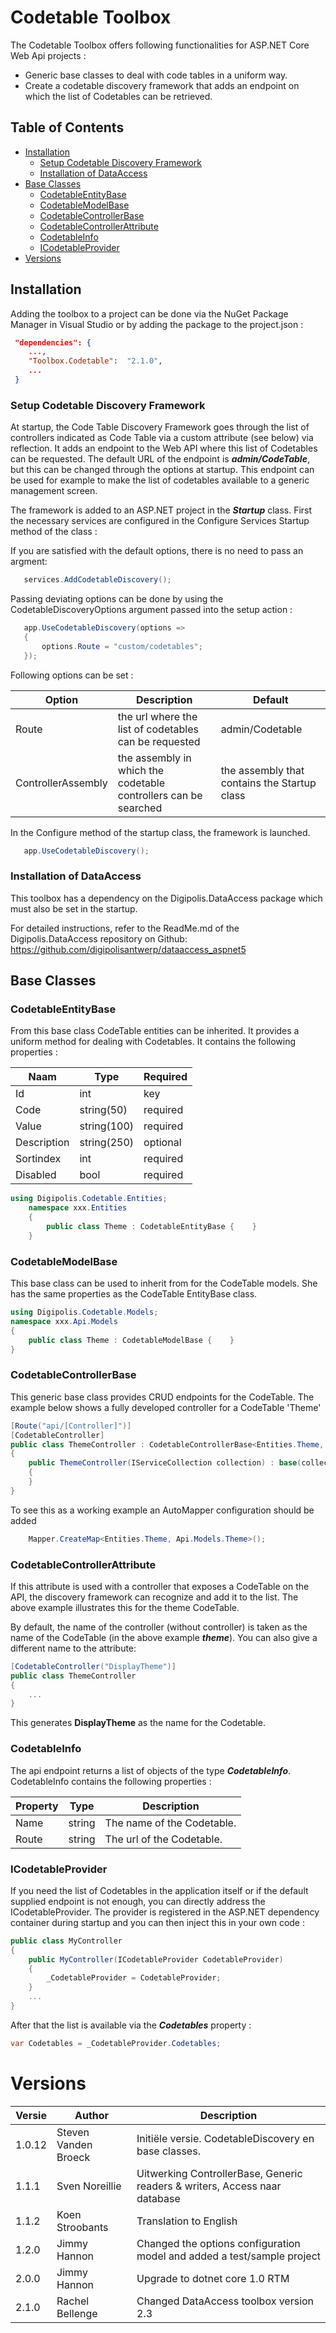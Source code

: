 # Codetable Toolbox

The Codetable Toolbox offers following functionalities for ASP.NET Core Web Api projects :

- Generic base classes to deal with code tables in a uniform way.
- Create a codetable discovery framework that adds an endpoint on which the list of Codetables can be retrieved.

## Table of Contents

<!-- START doctoc generated TOC please keep comment here to allow auto update -->
<!-- DON'T EDIT THIS SECTION, INSTEAD RE-RUN doctoc TO UPDATE -->
  - [Installation](#installation)
    - [Setup Codetable Discovery Framework](#setup-codetable-discovery-framework)
    - [Installation of DataAccess](#installation-of-dataaccess)
  - [Base Classes](#base-classes)
    - [CodetableEntityBase](#codetableentitybase)
    - [CodetableModelBase](#codetablemodelbase)
    - [CodetableControllerBase](#codetablecontrollerbase)
    - [CodetableControllerAttribute](#codetablecontrollerattribute)
    - [CodetableInfo](#codetableinfo)
    - [ICodetableProvider](#icodetableprovider)
- [Versions](#versions)

<!-- END doctoc generated TOC please keep comment here to allow auto update -->
## Installation
Adding the toolbox to a project can be done via the NuGet Package Manager in Visual Studio or by adding the package to the project.json :

``` json
 "dependencies": {
    ...,
    "Toolbox.Codetable":  "2.1.0",
    ...
 }
```

### Setup Codetable Discovery Framework

At startup, the Code Table Discovery Framework goes through the list of controllers indicated as Code Table via a custom attribute (see below) via reflection. It adds an endpoint to the Web API where this list of Codetables can be requested. The default URL of the endpoint is **_admin/CodeTable_**, but this can be changed through the options at startup.
This endpoint can be used for example to make the list of codetables available to a generic management screen.

The framework is added to an ASP.NET project in the **_Startup_** class. First the necessary services are configured in the Configure Services Startup method of the class :

If you are satisfied with the default options, there is no need to pass an argment:

``` csharp
   services.AddCodetableDiscovery();
```

Passing deviating options can be done by using the CodetableDiscoveryOptions argument passed into the setup action :

``` csharp
   app.UseCodetableDiscovery(options =>
   {
       options.Route = "custom/codetables";
   });
```

Following options can be set :

Option              | Description                                                | Default
------------------ | ----------------------------------------------------------- | --------------------------------------
Route              | the url where the list of codetables can be requested | admin/Codetable
ControllerAssembly | the assembly in which the codetable controllers can be searched | the assembly that contains the Startup class


In the Configure method of the startup class, the framework is launched.

``` csharp
   app.UseCodetableDiscovery();
```

### Installation of DataAccess
This toolbox has a dependency on the Digipolis.DataAccess package which must also be set in the startup.

For detailed instructions, refer to the ReadMe.md of the Digipolis.DataAccess repository on Github: https://github.com/digipolisantwerp/dataaccess_aspnet5


## Base Classes

### CodetableEntityBase

From this base class CodeTable entities can be inherited. It provides a uniform method for dealing with Codetables. It contains the following properties :

Naam         | Type        | Required
------------ | ----------- | ---------
Id           | int         | key
Code         | string(50)  | required
Value       | string(100) | required
Description | string(250) | optional
Sortindex   | int         | required
Disabled     | bool        | required


``` csharp
using Digipolis.Codetable.Entities;
    namespace xxx.Entities
	{
	    public class Theme : CodetableEntityBase {    }
	}
```

### CodetableModelBase

This base class can be used to inherit from for the CodeTable models. She has the same properties as the CodeTable EntityBase class.


``` csharp
using Digipolis.Codetable.Models;
namespace xxx.Api.Models
{
    public class Theme : CodetableModelBase {    }
}
```

### CodetableControllerBase

This generic base class provides CRUD endpoints for the CodeTable. The example below shows a fully developed controller for a CodeTable 'Theme'

``` csharp
[Route("api/[Controller]")]
[CodetableController]
public class ThemeController : CodetableControllerBase<Entities.Theme, Api.Models.Theme>
{
	public ThemeController(IServiceCollection collection) : base(collection)
	{
	}
}
```

To see this as a working example an AutoMapper configuration should be added

``` csharp
    Mapper.CreateMap<Entities.Theme, Api.Models.Theme>();
```

### CodetableControllerAttribute

If this attribute is used with a controller that exposes a CodeTable on the API, the discovery framework can recognize and add it to the list. The above example illustrates this for the theme CodeTable.

By default, the name of the controller (without controller) is taken as the name of the CodeTable (in the above example **_theme_**). You can also give a different name to the attribute:


``` csharp
[CodetableController("DisplayTheme")]
public class ThemeController
{
	...
}
```

This generates **DisplayTheme** as the name for the Codetable.


### CodetableInfo
The api endpoint returns a list of objects of the type **_CodetableInfo_**. CodetableInfo contains the following properties :

Property | Type | Description
-------- | ------ | -------------------------
Name     | string | The name of the Codetable.
Route    | string | The url of the Codetable.


### ICodetableProvider
If you need the list of Codetables in the application itself or if the default supplied endpoint is not enough, you can directly address the ICodetableProvider. The provider is registered in the ASP.NET dependency container during startup and you can then inject this in your own code :

``` csharp
public class MyController
{
	public MyController(ICodetableProvider CodetableProvider)
	{
		_CodetableProvider = CodetableProvider;
	}
	...
}
```
After that the list is available via the **_Codetables_** property :

``` csharp
var Codetables = _CodetableProvider.Codetables;
```


# Versions

Versie | Author                                  | Description
------ | ----------------------------------------| --------------------------------------------------------------------------
1.0.12 | Steven Vanden Broeck                    | Initiële versie. CodetableDiscovery en base classes.
1.1.1  | Sven Noreillie				 | Uitwerking ControllerBase, Generic readers & writers, Access naar database
1.1.2  | Koen Stroobants				 | Translation to English
1.2.0  | Jimmy Hannon				 | Changed the options configuration model and added a test/sample project
2.0.0  | Jimmy Hannon				 | Upgrade to dotnet core 1.0 RTM
2.1.0  | Rachel Bellenge				 | Changed DataAccess toolbox version 2.3
